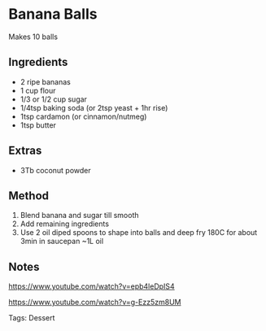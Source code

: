 # Banana Balls

Makes 10 balls

## Ingredients

* 2 ripe bananas
* 1 cup flour
* 1/3 or 1/2 cup sugar
* 1/4tsp baking soda (or 2tsp yeast + 1hr rise)
* 1tsp cardamon (or cinnamon/nutmeg)
* 1tsp butter

## Extras

* 3Tb coconut powder

## Method

1. Blend banana and sugar till smooth
2. Add remaining ingredients
3. Use 2 oil diped spoons to shape into balls and deep fry 180C for about 3min in saucepan ~1L oil

## Notes

https://www.youtube.com/watch?v=epb4leDpIS4

https://www.youtube.com/watch?v=g-Ezz5zm8UM

Tags: Dessert